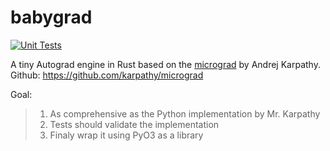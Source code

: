 # babygrad
[![Unit Tests](https://github.com/KrisJE/babygrad/actions/workflows/rust.yml/badge.svg)](https://github.com/KrisJE/babygrad/actions/workflows/rust.yml)

A tiny Autograd engine in Rust based on the [micrograd](https://www.youtube.com/watch?v=VMj-3S1tku0) by Andrej Karpathy.
Github: https://github.com/karpathy/micrograd

Goal:
 > 1. As comprehensive as the Python implementation by Mr. Karpathy
 > 2. Tests should validate the implementation
 > 3. Finaly wrap it using PyO3 as a library
